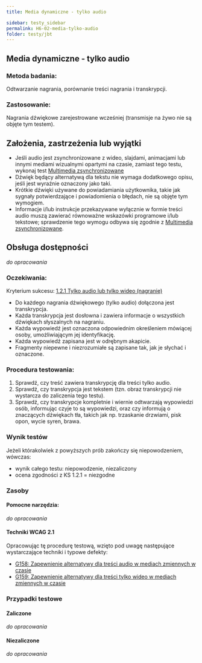 ```yaml
---
title: Media dynamiczne - tylko audio

sidebar: testy_sidebar
permalink: H6-02-media-tylko-audio
folder: testy/jbt
---
```



## Media dynamiczne - tylko audio

### Metoda badania:
Odtwarzanie nagrania, porównanie treści nagrania i transkrypcji.

### Zastosowanie:
Nagrania dźwiękowe zarejestrowane wcześniej (transmisje na żywo nie są objęte tym testem).

## Założenia, zastrzeżenia lub wyjątki
-   Jeśli audio jest zsynchronizowane z wideo, slajdami, animacjami lub innymi mediami wizualnymi opartymi na czasie, zamiast tego testu, wykonaj test [Multimedia zsynchronizowane](H6-04-multimedia)
-   Dźwięk będący alternatywą dla tekstu nie wymaga dodatkowego opisu, jeśli jest wyraźnie oznaczony jako taki.
-   Krótkie dźwięki używane do powiadamiania użytkownika, takie jak sygnały potwierdzające i powiadomienia o błędach, nie są objęte tym wymogiem.
-   Informacje i/lub instrukcje przekazywane wyłącznie w formie treści audio muszą zawierać równoważne wskazówki programowe i/lub tekstowe; sprawdzenie tego wymogu odbywa się zgodnie z [Multimedia zsynchronizowane](H6-04-multimedia).

## Obsługa dostępności
_do opracowania_

### Oczekiwania:
Kryterium sukcesu: [1.2.1 Tylko audio lub tylko wideo (nagranie)](https://wcag.lepszyweb.pl/#audio-only-and-video-only-prerecorded)
-	Do każdego nagrania dźwiękowego (tylko audio) dołączona jest transkrypcja.
-	Każda transkrypcja jest dosłowna i zawiera informacje o wszystkich dźwiękach słyszalnych na nagraniu.
-	Każda wypowiedź jest oznaczona odpowiednim określeniem mówiącej osoby, umożliwiającym jej identyfikację.
-	Każda wypowiedź zapisana jest w odrębnym akapicie.
-	Fragmenty niepewne i niezrozumiałe są zapisane tak, jak je słychać i oznaczone.

### Procedura testowania:
1.	Sprawdź, czy treść zawiera transkrypcję dla treści tylko audio.
2.	Sprawdź, czy transkrypcja jest tekstem (tzn. obraz transkrypcji nie wystarcza do zaliczenia tego testu).
3.	Sprawdź, czy transkrypcje kompletnie i wiernie odtwarzają wypowiedzi osób, informując czyje to są wypowiedzi, oraz czy informują o znaczących dźwiękach tła, takich jak np. trzaskanie drzwiami, pisk opon, wycie syren, brawa.

### Wynik testów
Jeżeli którakolwiek z powyższych prób zakończy się niepowodzeniem, wówczas:
-  wynik całego testu: niepowodzenie, niezaliczony
-  ocena zgodności z KS 1.2.1 = niezgodne


### Zasoby
#### Pomocne narzędzia:
_do opracowania_

#### Techniki WCAG 2.1
Opracowując tę procedurę testową, wzięto pod uwagę następujące wystarczające techniki i typowe defekty:
-   [G158: Zapewnienie alternatywy dla treści audio w mediach zmiennych w czasie](https://www.w3.org/TR/WCAG20-TECHS/G158.html)
-   [G159: Zapewnienie alternatywy dla treści tylko wideo w mediach zmiennych w czasie](https://www.w3.org/TR/WCAG20-TECHS/G159.html)

### Przypadki testowe

#### Zaliczone
_do opracowania_

#### Niezaliczone
_do opracowania_
